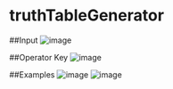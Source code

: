 # truthTableGenerator

##Input
![image](https://user-images.githubusercontent.com/101136205/189960547-12a68d9a-5306-46a0-97b4-ccfe9a7d4e6a.png)


##Operator Key
![image](https://user-images.githubusercontent.com/101136205/189960596-d1ecb4a3-0bef-453a-8df0-3646d2d1242b.png)

##Examples
![image](https://user-images.githubusercontent.com/101136205/189960274-2a240e3b-cd5a-4dd0-b3da-589b26cef685.png)
![image](https://user-images.githubusercontent.com/101136205/189960376-d58c3352-05a3-46a4-97bb-deca4793958f.png)
